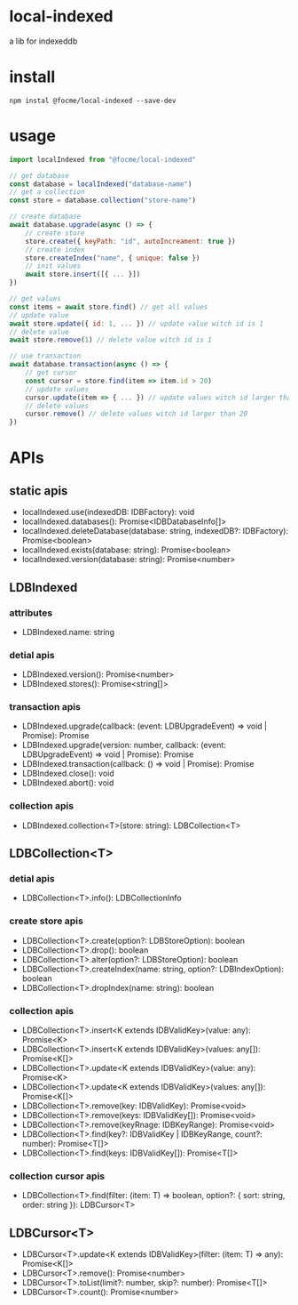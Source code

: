 # local-indexed

a lib for indexeddb

# install

```shell
npm instal @focme/local-indexed --save-dev
```

# usage

```javascript
import localIndexed from "@focme/local-indexed"

// get database
const database = localIndexed("database-name")
// get a collection
const store = database.collection("store-name")

// create database
await database.upgrade(async () => {
    // create store
    store.create({ keyPath: "id", autoIncreament: true })
    // create index
    store.createIndex("name", { unique: false })
    // init values
    await store.insert([{ ... }])
})

// get values
const items = await store.find() // get all values
// update value
await store.update({ id: 1, ... }) // update value witch id is 1
// delete value
await store.remove(1) // delete value witch id is 1

// use transaction
await database.transaction(async () => {
    // get cursor
    const cursor = store.find(item => item.id > 20)
    // update values
    cursor.update(item => { ... }) // update values witch id larger than 20
    // delete values
    cursor.remove() // delete values witch id larger than 20
})
```

# APIs

## static apis

* localIndexed.use(indexedDB: IDBFactory): void
* localIndexed.databases(): Promise\<IDBDatabaseInfo[]>
* localIndexed.deleteDatabase(database: string, indexedDB?: IDBFactory): Promise\<boolean>
* localIndexed.exists(database: string): Promise\<boolean>
* localIndexed.version(database: string): Promise\<number>

## LDBIndexed

### attributes

* LDBIndexed.name: string

### detial apis

* LDBIndexed.version(): Promise\<number>
* LDBIndexed.stores(): Promise\<string[]>

### transaction apis

* LDBIndexed.upgrade(callback: (event: LDBUpgradeEvent) => void | Promise<void>): Promise<void>
* LDBIndexed.upgrade(version: number, callback: (event: LDBUpgradeEvent) => void | Promise<void>): Promise<void>
* LDBIndexed.transaction(callback: () => void | Promise<void>): Promise<void>
* LDBIndexed.close(): void
* LDBIndexed.abort(): void

### collection apis

* LDBIndexed.collection\<T>(store: string): LDBCollection\<T>

## LDBCollection\<T>

### detial apis

* LDBCollection\<T>.info(): LDBCollectionInfo

### create store apis

* LDBCollection\<T>.create(option?: LDBStoreOption): boolean
* LDBCollection\<T>.drop(): boolean
* LDBCollection\<T>.alter(option?: LDBStoreOption): boolean
* LDBCollection\<T>.createIndex(name: string, option?: LDBIndexOption): boolean
* LDBCollection\<T>.dropIndex(name: string): boolean

### collection apis

* LDBCollection\<T>.insert\<K extends IDBValidKey>(value: any): Promise\<K>
* LDBCollection\<T>.insert\<K extends IDBValidKey>(values: any[]): Promise\<K[]>
* LDBCollection\<T>.update\<K extends IDBValidKey>(value: any): Promise\<K>
* LDBCollection\<T>.update\<K extends IDBValidKey>(values: any[]): Promise\<K[]>
* LDBCollection\<T>.remove(key: IDBValidKey): Promise\<void>
* LDBCollection\<T>.remove(keys: IDBValidKey[]): Promise\<void>
* LDBCollection\<T>.remove(keyRnage: IDBKeyRange): Promise\<void>
* LDBCollection\<T>.find(key?: IDBValidKey | IDBKeyRange, count?: number): Promise\<T[]>
* LDBCollection\<T>.find(keys: IDBValidKey[]): Promise\<T[]>

### collection cursor apis

* LDBCollection\<T>.find(filter: (item: T) => boolean, option?: { sort: string, order: string }): LDBCursor\<T>

## LDBCursor\<T>

* LDBCursor\<T>.update\<K extends IDBValidKey>(filter: (item: T) => any): Promise\<K[]>
* LDBCursor\<T>.remove(): Promise\<number>
* LDBCursor\<T>.toList(limit?: number, skip?: number): Promise\<T[]>
* LDBCursor\<T>.count(): Promise\<number>